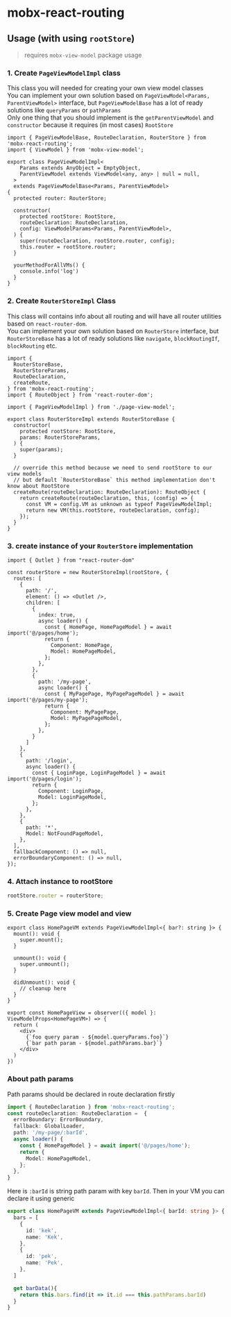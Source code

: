 # mobx-react-routing  

## Usage (with using `rootStore`)  

> requires `mobx-view-model` package usage  


### 1. Create `PageViewModelImpl` class  

This class you will needed for creating your own view model classes  
You can implement your own solution based on `PageViewModel<Params, ParentViewModel>` interface, but `PageViewModelBase` has a lot of ready solutions like `queryParams` or `pathParams`  
Only one thing that you should implement is the `getParentViewModel` and `constructor` because it requires (in most cases) `RootStore`  


```tsx  
import { PageViewModelBase, RouteDeclaration, RouterStore } from 'mobx-react-routing';
import { ViewModel } from 'mobx-view-model';

export class PageViewModelImpl<
    Params extends AnyObject = EmptyObject,
    ParentViewModel extends ViewModel<any, any> | null = null,
  >
  extends PageViewModelBase<Params, ParentViewModel>
{
  protected router: RouterStore;

  constructor(
    protected rootStore: RootStore,
    routeDeclaration: RouteDeclaration,
    config: ViewModelParams<Params, ParentViewModel>,  
  ) {
    super(routeDeclaration, rootStore.router, config);
    this.router = rootStore.router;
  }

  yourMethodForAllVMs() {
    console.info('log') 
  }
} 
```

### 2. Create `RouterStoreImpl` Class  

This class will contains info about all routing and will have all router utilities based on `react-router-dom`.  
You can implement your own solution based on `RouterStore` interface, but `RouterStoreBase` has a lot of ready solutions like `navigate`, `blockRoutingIf`, `blockRouting` etc.  

```tsx  
import {
  RouterStoreBase,
  RouterStoreParams,
  RouteDeclaration,
  createRoute,
} from 'mobx-react-routing';
import { RouteObject } from 'react-router-dom';

import { PageViewModelImpl } from './page-view-model';

export class RouterStoreImpl extends RouterStoreBase {
  constructor(
    protected rootStore: RootStore,
    params: RouterStoreParams,
  ) {
    super(params);
  }

  // override this method because we need to send rootStore to our view models
  // but default `RouterStoreBase` this method implementation don't know about RootStore
  createRoute(routeDeclaration: RouteDeclaration): RouteObject {
    return createRoute(routeDeclaration, this, (config) => {
      const VM = config.VM as unknown as typeof PageViewModelImpl;
      return new VM(this.rootStore, routeDeclaration, config);
    });
  }
}
```  

### 3. create instance of your `RouterStore` implementation

```tsx
import { Outlet } from "react-router-dom"

const routerStore = new RouterStoreImpl(rootStore, {
  routes: [
    {
      path: '/',
      element: () => <Outlet />,
      children: [
        {
          index: true,
          async loader() {
            const { HomePage, HomePageModel } = await import('@/pages/home');
            return {
              Component: HomePage,
              Model: HomePageModel,
            };
          },
        },
        {
          path: '/my-page',
          async loader() {
            const { MyPagePage, MyPagePageModel } = await import('@/pages/my-page');
            return {
              Component: MyPagePage,
              Model: MyPagePageModel,
            };
          },
        }
      ]
    },
    {
      path: '/login',
      async loader() {
        const { LoginPage, LoginPageModel } = await import('@/pages/login');
        return {
          Component: LoginPage,
          Model: LoginPageModel,
        };
      },
    },
    {
      path: '*',
      Model: NotFoundPageModel,
    },
  ],
  fallbackComponent: () => null,
  errorBoundaryComponent: () => null,
});
```


### 4. Attach instance to rootStore   

```ts
rootStore.router = routerStore;
```

### 5. Create Page view model and view   

```tsx
export class HomePageVM extends PageViewModelImpl<{ bar?: string }> {
  mount(): void {
    super.mount();
  }

  unmount(): void {
    super.unmount();
  }

  didUnmount(): void {
    // cleanup here
  }
}

export const HomePageView = observer(({ model }: ViewModelProps<HomePageVM>) => {
  return (
    <div>
      {`foo query param - ${model.queryParams.foo}`}
      {`bar path param - ${model.pathParams.bar}`}
    </div>
  )
})
```


### About path params  

Path params should be declared in route declaration firstly   

```ts
import { RouteDeclaration } from 'mobx-react-routing';
const routeDeclaration: RouteDeclaration =  {
  errorBoundary: ErrorBoundary,
  fallback: GlobalLoader,
  path: '/my-page/:barId',
  async loader() {
    const { HomePageModel } = await import('@/pages/home');
    return {
      Model: HomePageModel,
    };
  },
}
```

Here is `:barId` is string path param with key `barId`. Then in your VM you can declare it using generic  

```ts
export class HomePageVM extends PageViewModelImpl<{ barId: string }> {
  bars = [
    {
      id: 'kek',
      name: 'Kek',
    },
    {
      id: 'pek',
      name: 'Pek',
    },
  ]

  get barData(){
    return this.bars.find(it => it.id === this.pathParams.barId)
  }
}
```